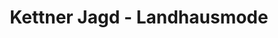 ---
title: "Kettner Jagd - Landhausmode"
url: /innsbruck/kettner-jagd-landhausmode/
shop: Outdoor
---